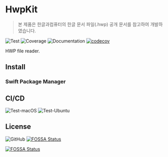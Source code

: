 # HwpKit

> 본 제품은 한글과컴퓨터의 한글 문서 파일(.hwp) 공개 문서를 참고하여 개발하였습니다.

![Test](https://github.com/sboh1214/HwpKit/workflows/Test/badge.svg)
![Coverage](https://github.com/sboh1214/HwpKit/workflows/Coverage/badge.svg)
![Documentation](https://github.com/sboh1214/HwpKit/workflows/Documentation/badge.svg)
[![codecov](https://codecov.io/gh/sboh1214/HwpKit/branch/master/graph/badge.svg)](https://codecov.io/gh/sboh1214/HwpKit)

HWP file reader.

## Install

### Swift Package Manager

## CI/CD

![Test-macOS](https://github.com/sboh1214/HwpKit/workflows/Test-macOS/badge.svg)
![Test-Ubuntu](https://github.com/sboh1214/HwpKit/workflows/Test-Ubuntu/badge.svg)

## License

![GitHub](https://img.shields.io/github/license/sboh1214/HwpKit)
[![FOSSA Status](https://app.fossa.com/api/projects/git%2Bgithub.com%2Fsboh1214%2FHwpKit.svg?type=shield)](https://app.fossa.com/projects/git%2Bgithub.com%2Fsboh1214%2FHwpKit?ref=badge_shield)

[![FOSSA Status](https://app.fossa.com/api/projects/git%2Bgithub.com%2Fsboh1214%2FHwpKit.svg?type=large)](https://app.fossa.com/projects/git%2Bgithub.com%2Fsboh1214%2FHwpKit?ref=badge_large)
